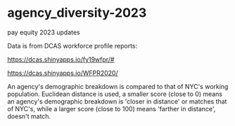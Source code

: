 # agency_diversity-2023
pay equity 2023 updates

Data is from DCAS workforce profile reports:

https://dcas.shinyapps.io/fy19wfpr/#

https://dcas.shinyapps.io/WFPR2020/

An agency's demographic breakdown is compared to that of NYC's working population. Euclidean distance is used, a smaller score (close to 0) means an agency's demographic breakdown is 'closer in distance' or matches that of NYC's, while a larger score (close to 100) means 'farther in distance', doesn't match.
